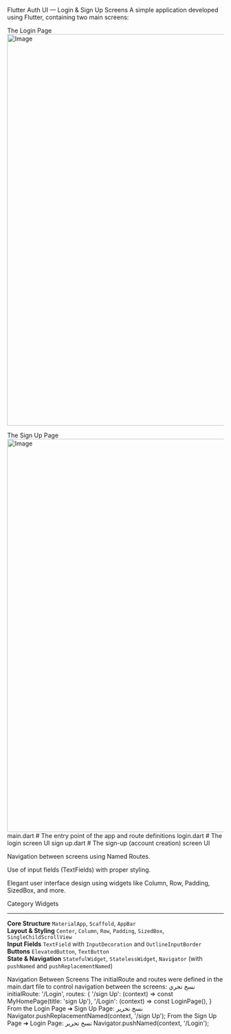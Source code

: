 Flutter Auth UI — Login & Sign Up Screens
A simple application developed using Flutter, containing two main screens:

The Login Page
<img width="962" height="911" alt="Image" src="https://github.com/user-attachments/assets/e6609b44-e71c-4904-8e40-c45c5019f381" />

The Sign Up Page
<img width="958" height="915" alt="Image" src="https://github.com/user-attachments/assets/dc58fd03-e265-460f-93da-537ee15f52d4" />
 main.dart           # The entry point of the app and route definitions
 login.dart          # The login screen UI
 sign up.dart        # The sign-up (account creation) screen UI

Navigation between screens using Named Routes.

Use of input fields (TextFields) with proper styling.

Elegant user interface design using widgets like Column, Row, Padding, SizedBox, and more.

 Category                Widgets                                                                                        
 ----------------------  ---------------------------------------------------------------------------------------------- 
 **Core Structure**      `MaterialApp`, `Scaffold`, `AppBar`                                                            
 **Layout & Styling**    `Center`, `Column`, `Row`, `Padding`, `SizedBox`, `SingleChildScrollView`                      
 **Input Fields**        `TextField` with `InputDecoration` and `OutlineInputBorder`                                    
 **Buttons**             `ElevatedButton`, `TextButton`                                                                 
 **State & Navigation**  `StatefulWidget`, `StatelessWidget`, `Navigator` (with `pushNamed` and `pushReplacementNamed`) 

 Navigation Between Screens
The initialRoute and routes were defined in the main.dart file to control navigation between the screens:
نسخ
تحري
initialRoute: '/Login',
routes: {
  '/sign Up': (context) => const MyHomePage(title: 'sign Up'),
  '/Login': (context) => const LoginPage(),
}
From the Login Page ➜ Sign Up Page:
نسخ
تحرير
Navigator.pushReplacementNamed(context, '/sign Up');
From the Sign Up Page ➜ Login Page:
نسخ
تحرير
Navigator.pushNamed(context, '/Login');
